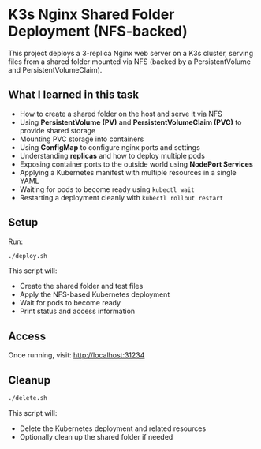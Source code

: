 # K3s Nginx Shared Folder Deployment (NFS-backed)

This project deploys a 3-replica Nginx web server on a K3s cluster, serving files from a shared folder mounted via NFS (backed by a PersistentVolume and PersistentVolumeClaim).

## What I learned in this task

- How to create a shared folder on the host and serve it via NFS
- Using **PersistentVolume (PV)** and **PersistentVolumeClaim (PVC)** to provide shared storage
- Mounting PVC storage into containers
- Using **ConfigMap** to configure nginx ports and settings
- Understanding **replicas** and how to deploy multiple pods
- Exposing container ports to the outside world using **NodePort Services**
- Applying a Kubernetes manifest with multiple resources in a single YAML
- Waiting for pods to become ready using `kubectl wait`
- Restarting a deployment cleanly with `kubectl rollout restart`

## Setup

Run:

```bash
./deploy.sh
```

This script will:
- Create the shared folder and test files
- Apply the NFS-based Kubernetes deployment
- Wait for pods to become ready
- Print status and access information

## Access

Once running, visit: [http://localhost:31234](http://localhost:31234)

## Cleanup

```bash
./delete.sh
```

This script will:
- Delete the Kubernetes deployment and related resources
- Optionally clean up the shared folder if needed
